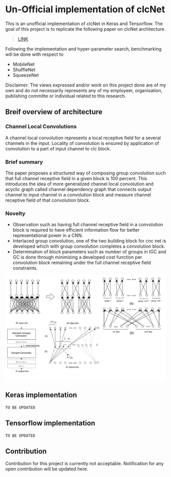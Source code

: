 # Un-Official implementation of clcNet

This is an unofficial implementation of clcNet in Keras and Tensorflow.
The goal of this project is to replicate the following paper on clcNet architecture.
>[LINK](https://arxiv.org/abs/1712.06145v2)

Following the implementation and hyper-parameter search, benchmarking will be done with respect to
* MobileNet
* ShuffleNet
* SqueezeNet

Disclaimer: The views expressed and/or work on this project done are of my own and do not necessarily 
represents any of my employeer, organisation, publishing committe or individual related to this research.

## Breif overview of architecture
### Channel Local Convolutions
A channel local convolution represents a local receptive field for a several channels in the input.
Locality of convolution is ensured by application of convolution to a part of input channel to clc block.

### Brief summary
The paper proposes a structured way of composing group convolution such that full channel receptive field
in a given block is 100 percent. This introduces the idea of more generalized channel local convolution and
acyclic graph called channel dependency graph that connects output channel to input channel in a 
convolution block and measure channel receptive field of that convolution block.

### Novelty
* Observation such as having full channel receptive field in a convolution block is required to have efficient information flow for better representational power in a CNN.
* Interlaced group convolution, one of the two building block for cnc net is developed which with group convolution completes a convolution block.
* Determination of block parameters such as number of groups in IGC and GC is done through minimizing a developed cost function per convolution block remaining under the full channel receptive field constraints.

![clc_net][clc_net]

## Keras implementation
```
TO BE UPDATED
```

## Tensorflow implementation
```
TO BE UPDATED
```

## Contribution
Contribution for this project is currently not acceptable.
Notification for any open contribution will be updated here.

[clc_net]:res/clc_net.jpg
